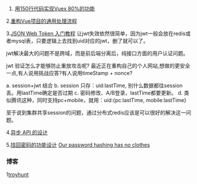 
1. [用150行代码实现Vuex 80%的功能](https://juejin.im/post/5c62ea95e51d457ffe60c084)

2.[重构Vue项目的通用处理流程](https://juejin.im/post/5c60e3a3e51d457fa277efc1)

3.[JSON Web Token 入门教程](http://www.ruanyifeng.com/blog/2018/07/json_web_token-tutorial.html)
让jwt失效依然很简单，因为jwt一般会放在redis或者mysql表，只要逻辑上去找到uid对应的jwt，删了就可以了。

jwt解决最大的问题不是跨域，而是前后端分离后，纯接口方面的用户认证问题。

jwt 验证怎么才能够防止重放攻击呢? 最近正在重构自己的个人网站,想做的更安全一点,有人说用挑战应答?有人说用timeStamp + nonce? 

  a. session+jwt 结合
  b. session 只存：uid:lastTime, 别什么数据都往session 丢。用lastTime确定是否过期
  c. 密码修改、A/B登录，lastTime都要更新。
  d. 类似腾讯这种，同时支持pc+mobile，就用：uid:{pc:lastTime, mobile:lastTime}
  
 至于说到集群共享session的问题，通过分布式redis应该是可以很好的解决这一问题。
 
 4.[异步 API 的设计](http://www.ruanyifeng.com/blog/2018/12/async-api-design.html)
 
 5.[找回密码的功能设计](http://www.ruanyifeng.com/blog/2019/02/password.html)
 [Our password hashing has no clothes](https://www.troyhunt.com/our-password-hashing-has-no-clothes/)
 
 
 
 
 
 ### 博客
 1[troyhunt](https://www.troyhunt.com/)
 
 
 
